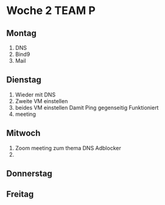 # Woche 2 TEAM P

## Montag 
1. DNS
2. Bind9
3. Mail

## Dienstag 
1. Wieder mit DNS
2. Zweite VM einstellen
3. beides VM einstellen Damit Ping gegenseitig Funktioniert
4. meeting
   
## Mitwoch 
1. Zoom meeting zum thema DNS Adblocker
2. 


## Donnerstag

## Freitag

